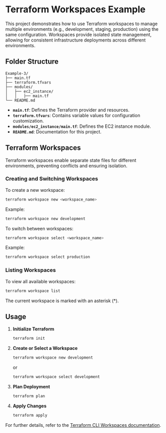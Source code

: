 # Terraform Workspaces Example

This project demonstrates how to use Terraform workspaces to manage multiple environments (e.g., development, staging, production) using the same configuration. Workspaces provide isolated state management, allowing for consistent infrastructure deployments across different environments.

## Folder Structure

```
Example-3/
├── main.tf
├── terraform.tfvars
├── modules/
│   ├── ec2_instance/
│   │   ├── main.tf
└── README.md
```

- **`main.tf`**: Defines the Terraform provider and resources.
- **`terraform.tfvars`**: Contains variable values for configuration customization.
- **`modules/ec2_instance/main.tf`**: Defines the EC2 instance module.
- **`README.md`**: Documentation for this project.

## Terraform Workspaces

Terraform workspaces enable separate state files for different environments, preventing conflicts and ensuring isolation.

### Creating and Switching Workspaces

To create a new workspace:

```bash
terraform workspace new <workspace_name>
```

Example:
```bash
terraform workspace new development
```

To switch between workspaces:
```bash
terraform workspace select <workspace_name>
```

Example:
```bash
terraform workspace select production
```

### Listing Workspaces
To view all available workspaces:
```bash
terraform workspace list
```

The current workspace is marked with an asterisk (*).

## Usage

1. **Initialize Terraform**
   ```bash
   terraform init
   ```
2. **Create or Select a Workspace**
   ```bash
   terraform workspace new development
   ```
   or
   ```bash
   terraform workspace select development
   ```
3. **Plan Deployment**
   ```bash
   terraform plan
   ```
4. **Apply Changes**
   ```bash
   terraform apply
   ```

For further details, refer to the [Terraform CLI Workspaces documentation](https://developer.hashicorp.com/terraform/cli/workspaces).


